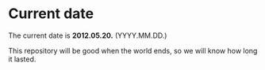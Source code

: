 # Current date

The current date is **2012.05.20.** (YYYY.MM.DD.)

This repository will be good when the world ends, so we will know how long it lasted.